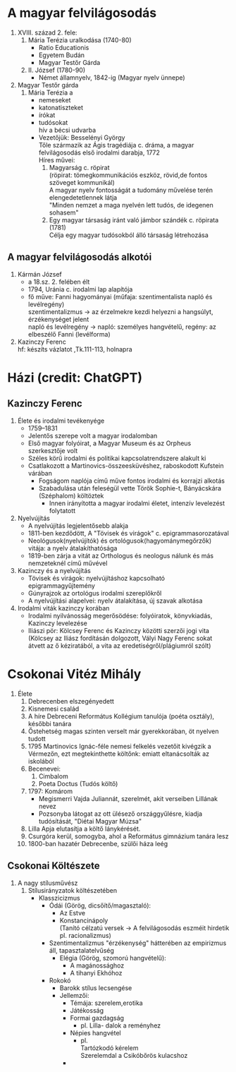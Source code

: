 # A magyar felvilágosodás  
1. XVIII. század 2. fele:  
   1. Mária Terézia uralkodása (1740-80)  
      - Ratio Educationis  
      - Egyetem Budán  
      - Magyar Testőr Gárda  
   2. II. József (1780-90)  
      - Német államnyelv, 1842-ig (Magyar nyelv ünnepe)  
2. Magyar Testőr gárda  
   1. Mária Terézia a  
      - nemeseket  
      - katonatiszteket  
      - írókat  
      - tudósokat  
	hív a bécsi udvarba  
      - Vezetőjük: Besselényi György  
	  	Tőle származik az Ágis tragédiája c. dráma, a magyar felvilágosodás első irodalmi darabja, 1772  
		Híres művei:  
		1. Magyarság c. röpirat  
      (röpirat: tömegkommunikációs eszköz, rövid,de fontos szöveget kommunikál)  
		A magyar nyelv fontosságát a tudomány művelése terén elengedetetlennek látja  
		"Minden nemzet a maga nyelvén lett tudós, de idegenen sohasem"  
		2. Egy magyar társaság iránt való jámbor szándék c. röpirata (1781)  
		Célja egy magyar tudósokból álló társaság létrehozása  
## A magyar felvilágosodás alkotói  
1. Kármán József  
   - a 18.sz. 2. felében élt  
   - 1794, Uránia c. irodalmi lap alapítója  
   - fő műve: Fanni hagyományai (műfaja: szentimentalista napló és levélregény)  
      szentimentalizmus -> az érzelmekre kezdi helyezni a hangsúlyt, érzékenységet jelent  
      napló és levélregény -> napló: személyes hangvételű, regény: az elbeszélő Fanni (levélforma)  
2. Kazinczy Ferenc  
hf: készíts vázlatot ,Tk.111-113, holnapra  
# Házi (credit: ChatGPT)  
## Kazinczy Ferenc  
1. Élete és irodalmi tevékenyége  
   - 1759–1831  
   - Jelentős szerepe volt a magyar irodalomban  
   - Első magyar folyóirat, a Magyar Museum és az Orpheus szerkesztője volt  
   - Széles körű irodalmi és politikai kapcsolatrendszere alakult ki  
   - Csatlakozott a Martinovics-összeesküvéshez, raboskodott Kufstein várában  
      - Fogságom naplója című műve fontos irodalmi és korrajzi alkotás  
      - Szabadulása után feleségül vette Török Sophie-t, Bányácskára (Széphalom) költöztek  
         - Innen irányította a magyar irodalmi életet, intenzív levelezést folytatott  
2. Nyelvújítás  
   - A nyelvújítás legjelentősebb alakja  
   - 1811-ben kezdődött, A "Tövisek és virágok" c. epigrammasorozatával  
   - Neológusok(nyelvújítók) és ortológusok(hagyománymegőrzők) vitája: a nyelv átalakíthatósága  
   - 1819-ben zárja a vitát az Orthologus és neologus nálunk és más nemzeteknél című művével  
3. Kazinczy és a nyelvújítás  
   - Tövisek és virágok: nyelvújításhoz kapcsolható epigrammagyűjtemény  
   - Gúnyrajzok az ortológus irodalmi szereplőkről  
   - A nyelvújítási alapelvei: nyelv átalakítása, új szavak alkotása  
4. Irodalmi viták kazinczy korában  
   - Irodalmi nyilvánosság megerősödése: folyóiratok, könyvkiadás, Kazinczy levelezése  
   - Iliászi pör: Kölcsey Ferenc és Kazinczy közötti szerzői jogi vita (Kölcsey az Iliász fordításán dolgozott, Vályi Nagy Ferenc sokat átvett az ő kéziratából, a vita az eredetiségről/plágiumról szólt)  
# Csokonai Vitéz Mihály  
1. Élete  
   1. Debrecenben elszegényedett  
   2. Kisnemesi család  
   3. A híre Debreceni Református Kollégium tanulója (poéta osztály), későbbi tanára  
   4. Őstehetség magas szinten verselt már gyerekkorában, öt nyelven tudott  
   5. 1795 Martinovics Ignác-féle nemesi felkelés vezetőit kivégzik a Vérmezőn, ezt megtekinthette költőnk: emiatt eltanácsolták az iskolából  
   6. Becenevei:  
      1. Cimbalom  
      2. Poeta Doctus (Tudós költő)  
   7. 1797: Komárom  
      - Megismerri Vajda Juliannát, szerelmét, akit verseiben Lillának nevez  
      - Pozsonyba látogat az ott ülésező országgyűlésre, kiadja tudósítását, "Diétai Magyar Múzsa"  
   9. Lilla Apja elutasítja a költő lánykérését.  
   10. Csurgóra kerül, somogyba, ahol a Református gimnázium tanára lesz  
   11. 1800-ban hazatér Debrecenbe, szülői háza leég  
## Csokonai Költészete  
1. A nagy stílusművész  
   1. Stílusirányzatok költészetében  
      - Klasszicizmus  
        - Ódái (Görög, dicsőítő/magasztaló):  
          - Az Estve  
          - Konstancinápoly  
          (Tanító célzatú versek -> A felvilágosodás eszméit hirdetik pl. racionalizmus)  
        - Szentimentalizmus "érzékenység" hátterében az empirizmus áll, tapasztalatelvűség  
          - Elégia (Görög, szomorú hangvételű):  
            - A magánossághoz  
            - A tihanyi Ekhóhoz  
        - Rokokó  
          - Barokk stílus lecsengése  
          - Jellemzői:  
            - Témája: szerelem,erotika  
            - Játékosság  
            - Formai gazdagság  
              - pl. Lilla- dalok a reményhez  
            - Népies hangvétel  
              - pl.  
              Tartózkodó kérelem  
              Szerelemdal a Csikóbőrös kulacshoz  
            -  

